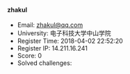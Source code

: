 #### zhakul  

* Email: zhakul@qq.com  
* University: 电子科技大学中山学院  
* Register Time: 2018-04-02 22:52:20  
* Register IP: 14.211.16.241  
* Score: 0  
* Solved challenges: 
